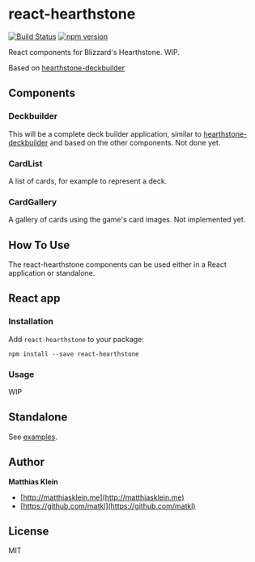 react-hearthstone
=================

[![Build Status](https://travis-ci.org/matkl/react-hearthstone.svg?branch=master)](https://travis-ci.org/matkl/react-hearthstone)
[![npm version](http://img.shields.io/npm/v/react-hearthstone.svg?style=flat)](https://npmjs.org/package/react-hearthstone "View this project on npm")

React components for Blizzard's Hearthstone. WIP.

Based on [hearthstone-deckbuilder](https://github.com/matkl/hearthstone-deckbuilder)

## Components

### Deckbuilder

This will be a complete deck builder application, similar to [hearthstone-deckbuilder](https://github.com/matkl/hearthstone-deckbuilder) and based on the other components. Not done yet.

### CardList

A list of cards, for example to represent a deck.

### CardGallery

A gallery of cards using the game's card images. Not implemented yet.

## How To Use

The react-hearthstone components can be used either in a React application or standalone.

## React app

### Installation

Add `react-hearthstone` to your package:

```
npm install --save react-hearthstone
```

### Usage

WIP

## Standalone

See [examples](https://github.com/matkl/react-hearthstone/tree/master/examples).

## Author

**Matthias Klein**

+ [http://matthiasklein.me](http://matthiasklein.me)
+ [https://github.com/matkl](https://github.com/matkl)

## License

MIT
